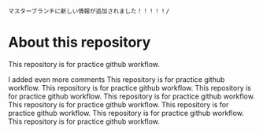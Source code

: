 `マスターブランチに新しい情報が追加されました！！！！！/`

# About this repository

This repository is for practice github workflow.

I added even more comments
This repository is for practice github workflow.
This repository is for practice github workflow.
This repository is for practice github workflow.
This repository is for practice github workflow.
This repository is for practice github workflow.
This repository is for practice github workflow.
This repository is for practice github workflow.
This repository is for practice github workflow.
